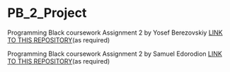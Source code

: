 # PB_2_Project
Programming Black coursework Assignment 2 by Yosef Berezovskiy
[LINK TO THIS REPOSITORY](https://github.com/russianambassador/PB_2_Project)(as required)

Programming Black coursework Assignment 2 by Samuel Edorodion
[LINK TO THIS REPOSITORY](https://github.com/russianambassador/PB_2_Project/tree/main/SamuelGuideLearnerLearningLog)(as required)
